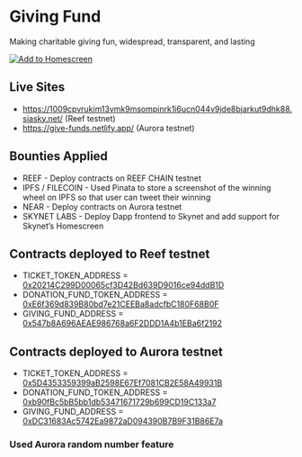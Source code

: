 # Giving Fund
Making charitable giving fun, widespread, transparent, and lasting

[![Add to Homescreen](https://img.shields.io/badge/Skynet-Add%20To%20Homescreen-00c65e?logo=skynet&labelColor=0d0d0d)](https://homescreen.hns.siasky.net/#/skylink/CACWZ_v1JWCP9qJtzFsyvugZG8y4CE-mbXIXNW6e6lsaIQ)

## Live Sites
- https://1009cpvrukim13vmk9msompinrk1i6ucn044v9jde8bjarkut9dhk88.siasky.net/ (Reef testnet)
- https://give-funds.netlify.app/ (Aurora testnet)

## Bounties Applied
- REEF - Deploy contracts on REEF CHAIN testnet
- IPFS / FILECOIN - Used Pinata to store a screenshot of the winning wheel on IPFS so that user can tweet their winning
- NEAR - Deploy contracts on Aurora testnet
- SKYNET LABS - Deploy Dapp frontend to Skynet and add support for Skynet’s Homescreen

## Contracts deployed to Reef testnet
- TICKET_TOKEN_ADDRESS = [0x20214C299D00065cf3D42Bd639D9016ce94ddB1D](https://testnet.reefscan.com/contract/0x20214C299D00065cf3D42Bd639D9016ce94ddB1D)
- DONATION_FUND_TOKEN_ADDRESS = [0xE6f369d839B80bd7e21CEEBa8adcfbC180F68B0F](https://testnet.reefscan.com/contract/0xE6f369d839B80bd7e21CEEBa8adcfbC180F68B0F)
- GIVING_FUND_ADDRESS = [0x547b8A696AEAE986768a6F2DDD1A4b1EBa6f2192](https://testnet.reefscan.com/contract/0x547b8A696AEAE986768a6F2DDD1A4b1EBa6f2192)

## Contracts deployed to Aurora testnet
- TICKET_TOKEN_ADDRESS = [0x5D4353359399aB2598E67Ef7081CB2E58A49931B](https://explorer.testnet.aurora.dev/address/0x5D4353359399aB2598E67Ef7081CB2E58A49931B/transactions)
- DONATION_FUND_TOKEN_ADDRESS = [0xb90fBc5bB5bb1db53471671729b699CD19C133a7](https://explorer.testnet.aurora.dev/address/0xb90fBc5bB5bb1db53471671729b699CD19C133a7/transactions)
- GIVING_FUND_ADDRESS = [0xDC31683Ac5742Ea9872aD094390B7B9F31B86E7a](https://explorer.testnet.aurora.dev/address/0xDC31683Ac5742Ea9872aD094390B7B9F31B86E7a/transactions)

### Used Aurora random number feature